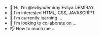 - 👋 Hi, I’m @evliyademiray Evliya  DEMİRAY
- 👀 I’m interested HTML, CSS, JAVASCRİPT
- 🌱 I’m currently learning ...
- 💞️ I’m looking to collaborate on ...
- 📫 How to reach me ...

<!---
evliyademiray/evliyademiray is a ✨ special ✨ repository because its `README.md` (this file) appears on your GitHub profile.
You can click the Preview link to take a look at your changes.
--->
